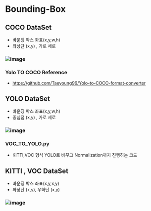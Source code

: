 # Bounding-Box

## COCO DataSet
- 바운딩 박스 좌표(x,y,w,h)
- 좌상단 (x,y) , 가로 세로
### ![image](https://user-images.githubusercontent.com/54635552/178009306-be313108-f687-4583-bb5e-95f8f8f1a1a9.png)
### Yolo TO COCO Reference
- https://github.com/Taeyoung96/Yolo-to-COCO-format-converter

## YOLO DataSet
- 바운딩 박스 좌표(x,y,w,h)
- 중심점 (x,y) , 가로 세로
### ![image](https://user-images.githubusercontent.com/54635552/178009327-939cdc01-9e40-4678-a493-e7c78a07faac.png)
### VOC_TO_YOLO.py
- KITTI,VOC 형식 YOLO로 바꾸고 Normalization까지 진행하는 코드

## KITTI , VOC DataSet
- 바운딩 박스 좌표(x,y,x,y)
- 좌상단 (x,y), 우하단 (x,y)
### ![image](https://user-images.githubusercontent.com/54635552/178009347-e9fc319d-aa20-4c9f-aac7-3f40d3142dc2.png)
